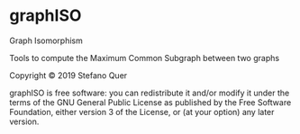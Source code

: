 # graphISO
Graph Isomorphism

Tools to compute the Maximum Common Subgraph between two graphs

Copyright © 2019 Stefano Quer

graphISO is free software: you can redistribute it and/or modify it under the terms of the GNU General Public License as published by the Free Software Foundation, either version 3 of the License, or (at your option) any later version.
